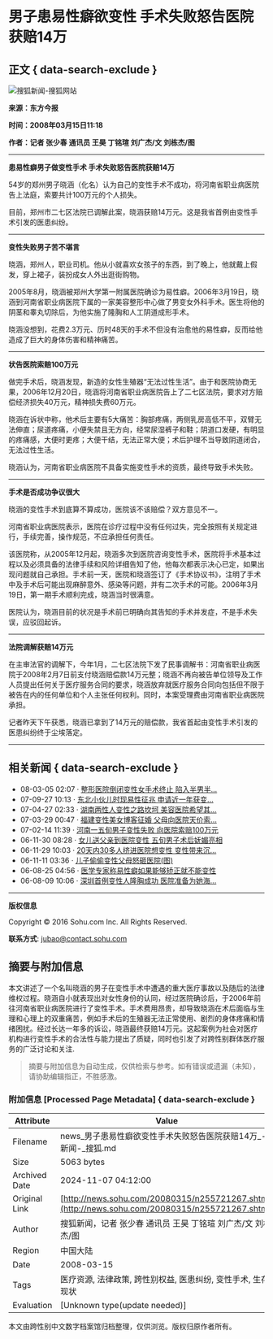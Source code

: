 # 男子患易性癖欲变性 手术失败怒告医院获赔14万

## 正文 { data-search-exclude }


![搜狐新闻-搜狐网站](https://images.sohu.com/uiue/sohu_logo/2006/news_logo3.gif)

**来源：东方今报**

**时间：2008年03月15日11:18** 

**作者：记者 张少春 通讯员 王昊 丁铭瑄 刘广杰/文 刘栋杰/图**

---

**患易性癖男子做变性手术 手术失败怒告医院获赔14万**

54岁的郑州男子晓涵（化名）认为自己的变性手术不成功，将河南省职业病医院告上法庭，索要共计100万元的个人损失。

目前，郑州市二七区法院已调解此案，晓涵获赔14万元。这是我省首例由变性手术引发的医患纠纷。

---

**变性失败男子苦不堪言**

晓涵，郑州人，职业司机。他从小就喜欢女孩子的东西，到了晚上，他就戴上假发，穿上裙子，装扮成女人外出逛街购物。

2005年8月，晓涵被郑州大学第一附属医院确诊为易性癖。2006年3月19日，晓涵到河南省职业病医院下属的一家美容整形中心做了男变女外科手术。医生将他的阴茎和睾丸切除后，为他实施了隆胸和人工阴道成形手术。

晓涵没想到，花费2.3万元、历时48天的手术不但没有治愈他的易性癖，反而给他造成了巨大的身体伤害和精神痛苦。

---

**状告医院索赔100万元**

做完手术后，晓涵发现，新造的女性生殖器“无法过性生活”。由于和医院协商无果，2006年12月20日，晓涵将河南省职业病医院告上了二七区法院，要求对方赔偿经济损失40万元，精神损失费60万元。

晓涵在诉状中称，他术后主要有5大痛苦：胸部疼痛，两侧乳房高低不平，双臂无法伸直；尿道疼痛，小便失禁且无方向，经常尿湿裤子和鞋；阴道口发硬，有明显的疼痛感，大便时更疼；大便干结，无法正常大便；术后护理不当导致阴道闭合，无法过性生活。

晓涵认为，河南省职业病医院不具备实施变性手术的资质，最终导致手术失败。

---

**手术是否成功争议很大**

晓涵的变性手术到底算不算成功，医院该不该赔偿？双方意见不一。

河南省职业病医院表示，医院在诊疗过程中没有任何过失，完全按照有关规定进行，手续完善，操作规范，不应承担任何责任。

该医院称，从2005年12月起，晓涵多次到医院咨询变性手术，医院将手术基本过程以及必须具备的法律手续和风险详细告知了他，他每次都表示决心已定，如果出现问题就自己承担。手术前一天，医院和晓涵签订了《手术协议书》，注明了手术中及手术后可能出现麻醉意外、感染等问题，并有二次手术的可能。2006年3月19日，第一期手术顺利完成，晓涵当时很满意。

医院认为，晓涵目前的状况是手术前已明确向其告知的手术并发症，不是手术失误，应驳回起诉。

---

**法院调解获赔14万元**

在主审法官的调解下，今年1月，二七区法院下发了民事调解书：河南省职业病医院于2008年2月7日前支付晓涵赔偿款14万元整；晓涵不再向被告单位领导及工作人员提出任何关于医疗服务合同的要求，晓涵放弃就医疗服务合同向包括但不限于被告在内的任何单位和个人主张任何权利。同时，本案受理费由河南省职业病医院承担。

记者昨天下午获悉，晓涵已拿到了14万元的赔偿款，我省首起由变性手术引发的医患纠纷终于尘埃落定。

---

## 相关新闻 { data-search-exclude }

- 08-03-05 02:07 · [整形医院倒闭变性女手术终止 陷入半男半...](https://news.sohu.com/20080305/n255543624.shtml)
- 07-09-27 10:13 · [东北小伙儿时现易性征兆 申请近一年获变...](https://news.sohu.com/20070927/n252383443.shtml)
- 07-04-27 02:33 · [湖南两性人变性之路坎坷 美容医院希望其...](https://news.sohu.com/20070427/n249723976.shtml)
- 07-03-29 00:47 · [福建变性美女博客征婚 父母向医院天价索...](https://news.sohu.com/20070329/n249044855.shtml)
- 07-02-14 11:39 · [河南一五旬男子变性失败 向医院索赔100万元](https://news.sohu.com/20070214/n248239988.shtml)
- 06-11-30 08:28 · [女儿送父亲到医院变性 五旬男子术后妩媚亮相](https://news.sohu.com/20061130/n246704752.shtml)
- 06-11-29 10:03 · [20天内30多人挤进医院想变性 变性带来沉...](https://news.sohu.com/20061129/n246691026.shtml)
- 06-11-11 03:36 · [儿子偷偷变性父母怒砸医院(图)](https://news.sohu.com/20061111/n246320458.shtml)
- 06-08-25 04:56 · [医学专家称易性癖如果能够矫正就不能变性](https://news.sohu.com/20060825/n244984510.shtml)
- 06-08-09 10:06 · [深圳首例变性人隆胸成功 医院准备为她海...](https://news.sohu.com/20060809/n244699638.shtml)

---

**版权信息**

Copyright © 2016 Sohu.com Inc. All Rights Reserved.   

**联系方式**: [jubao@contact.sohu.com](mailto:jubao@contact.sohu.com)

## 摘要与附加信息

<!-- tcd_abstract -->
本文讲述了一个名叫晓涵的男子在变性手术中遭遇的重大医疗事故以及随后的法律维权过程。晓涵自小就表现出对女性身份的认同，经过医院确诊后，于2006年前往河南省职业病医院进行了变性手术。手术费用昂贵，却导致晓涵在术后面临与生理和心理上的双重痛苦，例如手术后的生殖器无法正常使用、剧烈的身体疼痛和情绪困扰。经过长达一年多的诉讼，晓涵最终获赔14万元。这起案例为社会对医疗机构进行变性手术的合法性与能力提出了质疑，同时也引发了对跨性别群体医疗服务的广泛讨论和关注.
<!-- tcd_abstract_end -->

> 摘要与附加信息为自动生成，仅供检索与参考。如有错误或遗漏（未知），请协助编辑指正，不胜感激。

### 附加信息 [Processed Page Metadata] { data-search-exclude }

| Attribute       | Value                                  |
|-----------------|----------------------------------------|
| Filename        | news_男子患易性癖欲变性手术失败怒告医院获赔14万_-_新闻-_搜狐.md                             |
| Size            | 5063 bytes                           |
| Archived Date   | 2024-11-07 04:12:00                             |
| Original Link   | [http://news.sohu.com/20080315/n255721267.shtml](http://news.sohu.com/20080315/n255721267.shtml)                       |
| Author          | 搜狐新闻，记者 张少春 通讯员 王昊 丁铭瑄 刘广杰/文 刘栋杰/图                               |
| Region          | 中国大陆                               |
| Date            | 2008-03-15                                 |
| Tags            | 医疗资源, 法律政策, 跨性别权益, 医患纠纷, 变性手术, 生存现状                                 |
| Evaluation            | [Unknown type(update needed)]                                 |
<!-- tcd_table_end -->

本文由跨性别中文数字档案馆归档整理，仅供浏览。版权归原作者所有。
